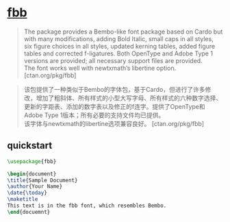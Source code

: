 # [fbb](https://ctan.org/pkg/fbb)

> The package provides a Bembo-like font package based on Cardo but with many modifications, adding Bold Italic, small caps in all styles, six figure choices in all styles, updated kerning tables, added figure tables and corrected f-ligatures. Both OpenType and Adobe Type 1 versions are provided; all necessary support files are provided.  
> The font works well with newtxmath’s libertine option. [ctan.org/pkg/fbb]

> 该包提供了一种类似于Bembo的字体包，基于Cardo，但进行了许多修改，增加了粗斜体、所有样式的小型大写字母、所有样式的六种数字选择、更新的字距表、添加的数字表以及修正的f连字。提供了OpenType和Adobe Type 1版本；所有必要的支持文件均已提供。  
> 该字体与newtxmath的libertine选项兼容良好。 [ctan.org/pkg/fbb]

## quickstart

```tex
\usepackage{fbb}
```

```tex
\begin{document}
\title{Sample Document}
\author{Your Name}
\date{\today}
\maketitle
This text is in the fbb font, which resembles Bembo.
\end{docuemnt}
```
